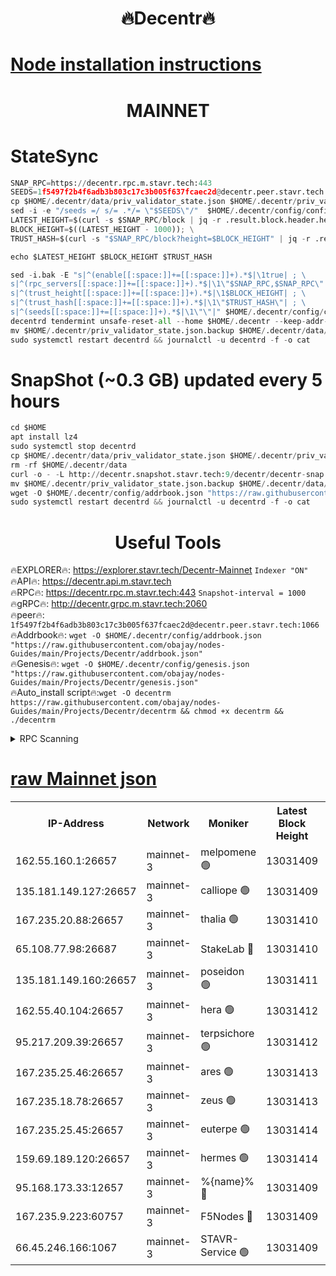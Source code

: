 <h1 align="center"> 🔥Decentr🔥</h1>

[Node installation instructions](https://github.com/obajay/nodes-Guides/tree/main/Projects/Decentr)
=
<h1 align="center"> MAINNET</h1>

# StateSync
```python
SNAP_RPC=https://decentr.rpc.m.stavr.tech:443
SEEDS=1f5497f2b4f6adb3b803c17c3b005f637fcaec2d@decentr.peer.stavr.tech:1066
cp $HOME/.decentr/data/priv_validator_state.json $HOME/.decentr/priv_validator_state.json.backup
sed -i -e "/seeds =/ s/= .*/= \"$SEEDS\"/"  $HOME/.decentr/config/config.toml
LATEST_HEIGHT=$(curl -s $SNAP_RPC/block | jq -r .result.block.header.height); \
BLOCK_HEIGHT=$((LATEST_HEIGHT - 1000)); \
TRUST_HASH=$(curl -s "$SNAP_RPC/block?height=$BLOCK_HEIGHT" | jq -r .result.block_id.hash)

echo $LATEST_HEIGHT $BLOCK_HEIGHT $TRUST_HASH

sed -i.bak -E "s|^(enable[[:space:]]+=[[:space:]]+).*$|\1true| ; \
s|^(rpc_servers[[:space:]]+=[[:space:]]+).*$|\1\"$SNAP_RPC,$SNAP_RPC\"| ; \
s|^(trust_height[[:space:]]+=[[:space:]]+).*$|\1$BLOCK_HEIGHT| ; \
s|^(trust_hash[[:space:]]+=[[:space:]]+).*$|\1\"$TRUST_HASH\"| ; \
s|^(seeds[[:space:]]+=[[:space:]]+).*$|\1\"\"|" $HOME/.decentr/config/config.toml
decentrd tendermint unsafe-reset-all --home $HOME/.decentr --keep-addr-book
mv $HOME/.decentr/priv_validator_state.json.backup $HOME/.decentr/data/priv_validator_state.json
sudo systemctl restart decentrd && journalctl -u decentrd -f -o cat
```
# SnapShot (~0.3 GB) updated every 5 hours
```python
cd $HOME
apt install lz4
sudo systemctl stop decentrd
cp $HOME/.decentr/data/priv_validator_state.json $HOME/.decentr/priv_validator_state.json.backup
rm -rf $HOME/.decentr/data
curl -o - -L http://decentr.snapshot.stavr.tech:9/decentr/decentr-snap.tar.lz4 | lz4 -c -d - | tar -x -C $HOME/.decentr --strip-components 2
mv $HOME/.decentr/priv_validator_state.json.backup $HOME/.decentr/data/priv_validator_state.json
wget -O $HOME/.decentr/config/addrbook.json "https://raw.githubusercontent.com/obajay/nodes-Guides/main/Projects/Decentr/addrbook.json"
sudo systemctl restart decentrd && journalctl -u decentrd -f -o cat
```

 <h1 align="center"> Useful Tools</h1>

🔥EXPLORER🔥:     https://explorer.stavr.tech/Decentr-Mainnet        `Indexer "ON"` \
🔥API🔥:          https://decentr.api.m.stavr.tech \
🔥RPC🔥:          https://decentr.rpc.m.stavr.tech:443              `Snapshot-interval = 1000` \
🔥gRPC🔥:         http://decentr.grpc.m.stavr.tech:2060 \
🔥peer🔥:         `1f5497f2b4f6adb3b803c17c3b005f637fcaec2d@decentr.peer.stavr.tech:1066` \
🔥Addrbook🔥:  `wget -O $HOME/.decentr/config/addrbook.json "https://raw.githubusercontent.com/obajay/nodes-Guides/main/Projects/Decentr/addrbook.json"` \
🔥Genesis🔥:  `wget -O $HOME/.decentr/config/genesis.json "https://raw.githubusercontent.com/obajay/nodes-Guides/main/Projects/Decentr/genesis.json"` \
🔥Auto_install script🔥:`wget -O decentrm https://raw.githubusercontent.com/obajay/nodes-Guides/main/Projects/Decentr/decentrm && chmod +x decentrm && ./decentrm`

<details>
<summary>RPC Scanning</summary>

<h2 align="center"> We scan nodes in real time every 4 hours. And we provide the final result of RPC endpoints.
We cannot influence the operation of these nodes in any way. </h2>


```python
If Voting Power is higher than 0 --> then the Node is a validator of the network and may be subject to attack and be a potential threat to the chain.
```
```python
We marked such validators with a red symbol
```

</details>

[raw Mainnet json](https://rpc-check.decentrm.stavr.tech/decentrm/rpc-decentrm-result.json)
=



<table><tr><th>IP-Address</th><th>Network</th><th>Moniker</th><th>Latest Block Height</th><th>Earliest Block Height</th><th>Catching Up</th><th>Tx Index</th><th>Voting Power</th><th>Scan Time</th></tr><tr><td>162.55.160.1:26657</td><td>mainnet-3</td><td>melpomene 🟢</td><td>13031409</td><td>1688950</td><td>False</td><td>on</td><td>0</td><td>2024-02-24T07:05:25.605123268UTC</td></tr><tr><td>135.181.149.127:26657</td><td>mainnet-3</td><td>calliope 🟢</td><td>13031409</td><td>1688950</td><td>False</td><td>on</td><td>0</td><td>2024-02-24T07:05:28.013534348UTC</td></tr><tr><td>167.235.20.88:26657</td><td>mainnet-3</td><td>thalia 🟢</td><td>13031410</td><td>1688950</td><td>False</td><td>on</td><td>0</td><td>2024-02-24T07:05:33.753765693UTC</td></tr><tr><td>65.108.77.98:26687</td><td>mainnet-3</td><td>StakeLab 🔴</td><td>13031410</td><td>1688950</td><td>False</td><td>on</td><td>5446246</td><td>2024-02-24T07:05:34.107678460UTC</td></tr><tr><td>135.181.149.160:26657</td><td>mainnet-3</td><td>poseidon 🟢</td><td>13031411</td><td>1688950</td><td>False</td><td>on</td><td>0</td><td>2024-02-24T07:05:38.933758904UTC</td></tr><tr><td>162.55.40.104:26657</td><td>mainnet-3</td><td>hera 🟢</td><td>13031412</td><td>1688950</td><td>False</td><td>on</td><td>0</td><td>2024-02-24T07:05:41.325771109UTC</td></tr><tr><td>95.217.209.39:26657</td><td>mainnet-3</td><td>terpsichore 🟢</td><td>13031412</td><td>1688950</td><td>False</td><td>on</td><td>0</td><td>2024-02-24T07:05:45.788683409UTC</td></tr><tr><td>167.235.25.46:26657</td><td>mainnet-3</td><td>ares 🟢</td><td>13031413</td><td>1688950</td><td>False</td><td>on</td><td>0</td><td>2024-02-24T07:05:50.097463805UTC</td></tr><tr><td>167.235.18.78:26657</td><td>mainnet-3</td><td>zeus 🟢</td><td>13031413</td><td>1688950</td><td>False</td><td>on</td><td>0</td><td>2024-02-24T07:05:52.536771250UTC</td></tr><tr><td>167.235.25.45:26657</td><td>mainnet-3</td><td>euterpe 🟢</td><td>13031414</td><td>1688950</td><td>False</td><td>on</td><td>0</td><td>2024-02-24T07:05:54.892294690UTC</td></tr><tr><td>159.69.189.120:26657</td><td>mainnet-3</td><td>hermes 🟢</td><td>13031414</td><td>1688950</td><td>False</td><td>on</td><td>0</td><td>2024-02-24T07:05:57.157795748UTC</td></tr><tr><td>95.168.173.33:12657</td><td>mainnet-3</td><td>%{name}% 🔴</td><td>13031409</td><td>8964001</td><td>False</td><td>on</td><td>4264396</td><td>2024-02-24T07:05:29.152215195UTC</td></tr><tr><td>167.235.9.223:60757</td><td>mainnet-3</td><td>F5Nodes 🔴</td><td>13031409</td><td>12380001</td><td>False</td><td>off</td><td>562</td><td>2024-02-24T07:05:29.414511232UTC</td></tr><tr><td>66.45.246.166:1067</td><td>mainnet-3</td><td>STAVR-Service 🟢</td><td>13031409</td><td>13030001</td><td>False</td><td>on</td><td>0</td><td>2024-02-24T07:05:28.593084605UTC</td></tr></table>
